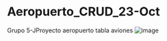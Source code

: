 # Aeropuerto_CRUD_23-Oct
Grupo 5-JProyecto aeropuerto  tabla aviones
![image](https://github.com/user-attachments/assets/52f8cf75-5bf5-4015-9f10-929139ec8c10)

